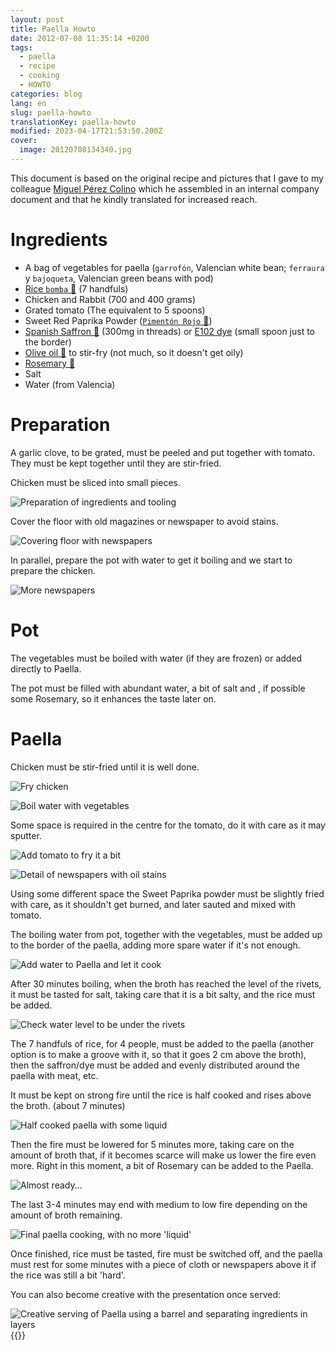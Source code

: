 ```yaml
---
layout: post
title: Paella Howto
date: 2012-07-08 11:35:14 +0200
tags:
  - paella
  - recipe
  - cooking
  - HOWTO
categories: blog
lang: en
slug: paella-howto
translationKey: paella-howto
modified: 2023-04-17T21:53:50.200Z
cover:
  image: 20120708134340.jpg
---
```


This document is based on the original recipe and pictures that I gave to my colleague [Miguel Pérez Colino](https://twitter.com/mmmmmmpc) which he assembled in an internal company document and that he kindly translated for increased reach.

# Ingredients

- A bag of vegetables for paella (`garrofón`, Valencian white bean; `ferraura` y `bajoqueta`,
  Valencian green beans with pod)
- [Rice `bomba` 🛒](https://www.amazon.es/dp/B00986HSH0?tag=redken-21) (7 handfuls)
- Chicken and Rabbit (700 and 400 grams)
- Grated tomato (The equivalent to 5 spoons)
- Sweet Red Paprika Powder ([`Pimentón Rojo` 🛒](https://www.amazon.es/dp/B07FZLMP8N?tag=redken-21))
- [Spanish Saffron 🛒](https://www.amazon.es/dp/B01N6OVPYQ?tag=redken-21) (300mg in threads) or [E102 dye](https://www.amazon.es/dp/B01HIVII4I?tag=redken-21) (small spoon just to the border)
- [Olive oil 🛒](https://www.amazon.es/dp/B0781Z7TD4?tag=redken-21) to stir-fry (not much, so it doesn't get oily)
- [Rosemary 🛒](https://www.amazon.es/dp/B01HN23N3S?tag=redken-21)
- Salt
- Water (from Valencia)

# Preparation

A garlic clove, to be grated, must be peeled and put together with tomato. They must be kept together until they are stir-fried.

Chicken must be sliced into small pieces.

![Preparation of ingredients and tooling](20120708123548.jpg)

Cover the floor with old magazines or newspaper to avoid stains.

![Covering floor with newspapers](20120708123605.jpg)

In parallel, prepare the pot with water to get it boiling and we start to prepare the chicken.

![More newspapers](20120708124816.jpg)

# Pot

The vegetables must be boiled with water (if they are frozen) or added directly to Paella.

The pot must be filled with abundant water, a bit of salt and , if possible some Rosemary, so it enhances the taste later on.

# Paella

Chicken must be stir-fried until it is well done.

![Fry chicken](20120708124821.jpg)

![Boil water with vegetables](20120708125401.jpg)

Some space is required in the centre for the tomato, do it with care as it may sputter.

![Add tomato to fry it a bit](20120708125657.jpg)

![Detail of newspapers with oil stains](20120708125835.jpg)

Using some different space the Sweet Paprika powder must be slightly fried with care, as it shouldn't get burned, and later sauted and mixed with tomato.

The boiling water from pot, together with the vegetables, must be added up to the border of the paella, adding more spare water if it's not enough.

![Add water to Paella and let it cook](20120708125947.jpg)

After 30 minutes boiling, when the broth has reached the level of the rivets, it must be tasted for salt, taking care that it is a bit salty, and the rice must be added.

![Check water level to be under the rivets](20120708132403.jpg)

The 7 handfuls of rice, for 4 people, must be added to the paella (another option is to make a groove with it, so that it goes 2 cm above the broth), then the saffron/dye must be added and evenly distributed around the paella with meat, etc.

It must be kept on strong fire until the rice is half cooked and rises above the broth. (about 7 minutes)

![Half cooked paella with some liquid](20120708133656.jpg)

Then the fire must be lowered for 5 minutes more, taking care on the amount of broth that, if it becomes scarce will make us lower the fire even more. Right in this moment, a bit of Rosemary can be added to the Paella.

![Almost ready...](20120708134140.jpg)

The last 3-4 minutes may end with medium to low fire depending on the amount of broth remaining.

![Final paella cooking, with no more 'liquid'](20120708134340.jpg)

Once finished, rice must be tasted, fire must be switched off, and the paella must rest for some minutes with a piece of cloth or newspapers above it if the rice was still a bit 'hard'.

You can also become creative with the presentation once served:

![Creative serving of Paella using a barrel and separating ingredients in layers](20120617142649.jpg)
{{<enjoy>}}
